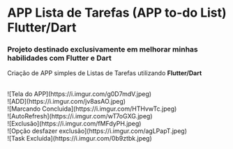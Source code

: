 # APP Lista de Tarefas (APP to-do List) Flutter/Dart

 ### Projeto destinado exclusivamente em melhorar minhas habilidades com Flutter e Dart

 Criação de APP simples de Listas de Tarefas utilizando **Flutter/Dart** 

<br> 
![Tela do APP](https://i.imgur.com/g0D7mdV.jpeg)
<br>
![ADD](https://i.imgur.com/jv8asAO.jpeg)
<br>
![Marcando Concluida](https://i.imgur.com/HTHvwTc.jpeg)
<br>
![AutoRefresh](https://i.imgur.com/wT7oGXG.jpeg)
<br>
![Exclusão](https://i.imgur.com/fMFdyPH.jpeg)
<br>
![Opção desfazer exclusão](https://i.imgur.com/agLPapT.jpeg)
<br>
![Task Excluída](https://i.imgur.com/0b9ztbk.jpeg)